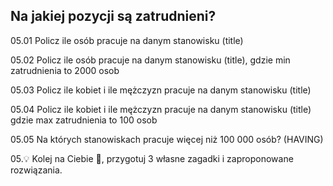 ## Na jakiej pozycji są zatrudnieni?

05.01 Policz ile osób pracuje na danym stanowisku (title)

05.02 Policz ile osób pracuje na danym stanowisku (title), gdzie min zatrudnienia to 2000 osob

05.03 Policz ile kobiet i ile mężczyzn pracuje na danym stanowisku (title)

05.04 Policz ile kobiet i ile mężczyzn pracuje na danym stanowisku (title) gdzie max zatrudnienia to 100 osob

05.05 Na których stanowiskach pracuje więcej niż 100 000 osób? (HAVING)

05.:bulb: Kolej na Ciebie :thinking:, przygotuj 3 własne zagadki i zaproponowane rozwiązania.
